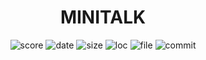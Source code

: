 <h1 align="center">MINITALK</h1>

<p align="center">
    <img alt="score" src="https://img.shields.io/static/v1?label=score&message=125/100&color=brightgreen&logo=42&logoColor=green">
    <img alt="date" src="https://img.shields.io/static/v1?label=date&message=May%2022th,%202023&color=ff6984&logo=Cachet&logoColor=green">
    <img alt="size" src="https://img.shields.io/github/languages/code-size/darrenkuro/42_minitalk?label=size">
    <img alt="loc" src="https://img.shields.io/tokei/lines/github/darrenkuro/42_minitalk/submitted?label=lines">
    <img alt="file" src="https://img.shields.io/github/directory-file-count/darrenkuro/42_minitalk/submitted?label=files">
    <img alt="commit" src="https://img.shields.io/github/last-commit/darrenkuro/42_minitalk">
</p>

